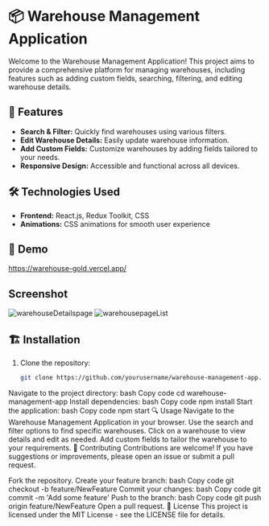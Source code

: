 # 📦 Warehouse Management Application

Welcome to the Warehouse Management Application! This project aims to provide a comprehensive platform for managing warehouses, including features such as adding custom fields, searching, filtering, and editing warehouse details.

## 🚀 Features

- **Search & Filter:** Quickly find warehouses using various filters.
- **Edit Warehouse Details:** Easily update warehouse information.
- **Add Custom Fields:** Customize warehouses by adding fields tailored to your needs.
- **Responsive Design:** Accessible and functional across all devices.

## 🛠 Technologies Used

- **Frontend:** React.js, Redux Toolkit, CSS
- **Animations:** CSS animations for smooth user experience

## 🎨 Demo
https://warehouse-gold.vercel.app/
## Screenshot 
![warehouseDetailspage](https://github.com/user-attachments/assets/816bca03-993c-4b90-aec1-0c6dc58f6e2f)
![warehousepageList](https://github.com/user-attachments/assets/aacc6c11-7f23-4379-94a2-75f8265d9571)

## 🏗️ Installation

1. Clone the repository:
   ```bash
   git clone https://github.com/yourusername/warehouse-management-app.git   
Navigate to the project directory:
bash
Copy code
cd warehouse-management-app
Install dependencies:
bash
Copy code
npm install
Start the application:
bash
Copy code
npm start
🔍 Usage
Navigate to the Warehouse Management Application in your browser.
Use the search and filter options to find specific warehouses.
Click on a warehouse to view details and edit as needed.
Add custom fields to tailor the warehouse to your requirements.
📝 Contributing
Contributions are welcome! If you have suggestions or improvements, please open an issue or submit a pull request.

Fork the repository.
Create your feature branch:
bash
Copy code
git checkout -b feature/NewFeature
Commit your changes:
bash
Copy code
git commit -m 'Add some feature'
Push to the branch:
bash
Copy code
git push origin feature/NewFeature
Open a pull request.
📄 License
This project is licensed under the MIT License - see the LICENSE file for details.

